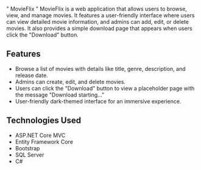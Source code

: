 " MovieFlix " 
MovieFlix is a web application that allows users to browse, view, and manage movies. It features a user-friendly interface where users can view detailed movie information, and admins can add, edit, or delete movies. It also provides a simple download page that appears when users click the "Download" button.

## Features
- Browse a list of movies with details like title, genre, description, and release date.
- Admins can create, edit, and delete movies.
- Users can click the "Download" button to view a placeholder page with the message "Download starting..."
- User-friendly dark-themed interface for an immersive experience.

## Technologies Used
- ASP.NET Core MVC
- Entity Framework Core
- Bootstrap
- SQL Server 
- C#

